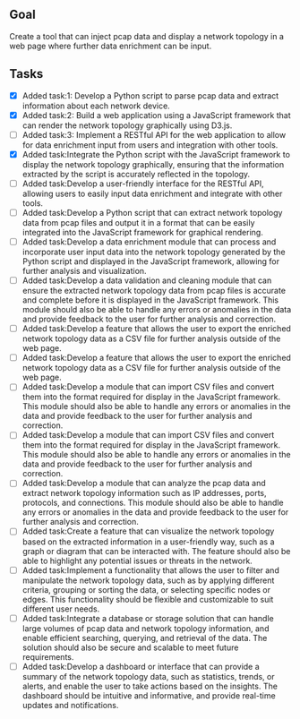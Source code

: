 ## Goal
Create a tool that can inject pcap data and display a network topology in a web page where further data enrichment can be input.
## Tasks
- [x] Added task:1: Develop a Python script to parse pcap data and extract information about each network device.  
- [x] Added task:2: Build a web application using a JavaScript framework that can render the network topology graphically using D3.js.
- [ ] Added task:3: Implement a RESTful API for the web application to allow for data enrichment input from users and integration with other tools.
- [x] Added task:Integrate the Python script with the JavaScript framework to display the network topology graphically, ensuring that the information extracted by the script is accurately reflected in the topology.
- [ ] Added task:Develop a user-friendly interface for the RESTful API, allowing users to easily input data enrichment and integrate with other tools.
- [ ] Added task:Develop a Python script that can extract network topology data from pcap files and output it in a format that can be easily integrated into the JavaScript framework for graphical rendering.
- [ ] Added task:Develop a data enrichment module that can process and incorporate user input data into the network topology generated by the Python script and displayed in the JavaScript framework, allowing for further analysis and visualization.
- [ ] Added task:Develop a data validation and cleaning module that can ensure the extracted network topology data from pcap files is accurate and complete before it is displayed in the JavaScript framework. This module should also be able to handle any errors or anomalies in the data and provide feedback to the user for further analysis and correction.
- [ ] Added task:Develop a feature that allows the user to export the enriched network topology data as a CSV file for further analysis outside of the web page.
- [ ] Added task:Develop a feature that allows the user to export the enriched network topology data as a CSV file for further analysis outside of the web page.
- [ ] Added task:Develop a module that can import CSV files and convert them into the format required for display in the JavaScript framework. This module should also be able to handle any errors or anomalies in the data and provide feedback to the user for further analysis and correction.
- [ ] Added task:Develop a module that can import CSV files and convert them into the format required for display in the JavaScript framework. This module should also be able to handle any errors or anomalies in the data and provide feedback to the user for further analysis and correction.
- [ ] Added task:Develop a module that can analyze the pcap data and extract network topology information such as IP addresses, ports, protocols, and connections. This module should also be able to handle any errors or anomalies in the data and provide feedback to the user for further analysis and correction.
- [ ] Added task:Create a feature that can visualize the network topology based on the extracted information in a user-friendly way, such as a graph or diagram that can be interacted with. The feature should also be able to highlight any potential issues or threats in the network.
- [ ] Added task:Implement a functionality that allows the user to filter and manipulate the network topology data, such as by applying different criteria, grouping or sorting the data, or selecting specific nodes or edges. This functionality should be flexible and customizable to suit different user needs.
- [ ] Added task:Integrate a database or storage solution that can handle large volumes of pcap data and network topology information, and enable efficient searching, querying, and retrieval of the data. The solution should also be secure and scalable to meet future requirements.
- [ ] Added task:Develop a dashboard or interface that can provide a summary of the network topology data, such as statistics, trends, or alerts, and enable the user to take actions based on the insights. The dashboard should be intuitive and informative, and provide real-time updates and notifications.